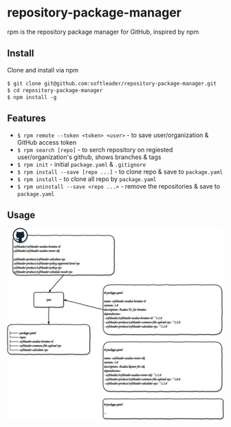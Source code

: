 # repository-package-manager

rpm is the repository package manager for GitHub, inspired by npm

## Install

Clone and install via npm

```
$ git clone git@github.com:softleader/repository-package-manager.git
$ cd repository-package-manager
$ npm install -g
```

## Features

- `$ rpm remote --token <token> <user>` - to save user/organization & GitHub access token
- `$ rpm search [repo]` - to serch repository on regiested user/organization's github, shows branches & tags
- `$ rpm init` - initial `package.yaml` & `.gitignore`
- `$ rpm install --save [repo ...]` - to clone repo & save to `package.yaml`
- `$ rpm install` - to clone all repo by `package.yaml`
- `$ rpm uninstall --save <repo ...>` - remove the repositories & save to `package.yaml`

## Usage

![](./doc/overview.svg)

